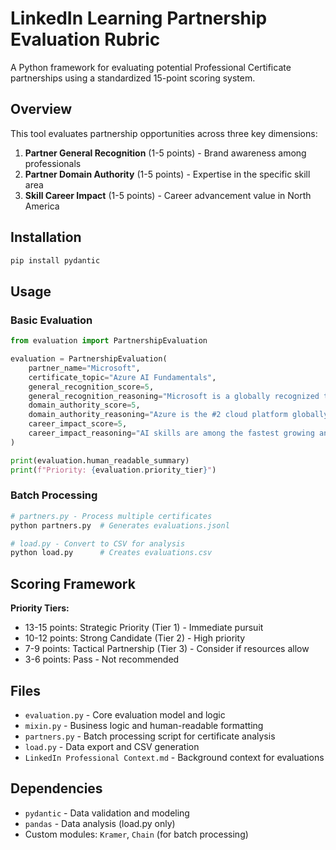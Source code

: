 # LinkedIn Learning Partnership Evaluation Rubric

A Python framework for evaluating potential Professional Certificate partnerships using a standardized 15-point scoring system.

## Overview

This tool evaluates partnership opportunities across three key dimensions:

1. **Partner General Recognition** (1-5 points) - Brand awareness among professionals
2. **Partner Domain Authority** (1-5 points) - Expertise in the specific skill area  
3. **Skill Career Impact** (1-5 points) - Career advancement value in North America

## Installation

```bash
pip install pydantic
```

## Usage

### Basic Evaluation

```python
from evaluation import PartnershipEvaluation

evaluation = PartnershipEvaluation(
    partner_name="Microsoft",
    certificate_topic="Azure AI Fundamentals",
    general_recognition_score=5,
    general_recognition_reasoning="Microsoft is a globally recognized technology leader...",
    domain_authority_score=5,
    domain_authority_reasoning="Azure is the #2 cloud platform globally...",
    career_impact_score=5,
    career_impact_reasoning="AI skills are among the fastest growing and highest paying..."
)

print(evaluation.human_readable_summary)
print(f"Priority: {evaluation.priority_tier}")
```

### Batch Processing

```python
# partners.py - Process multiple certificates
python partners.py  # Generates evaluations.jsonl

# load.py - Convert to CSV for analysis
python load.py      # Creates evaluations.csv
```

## Scoring Framework

**Priority Tiers:**
- 13-15 points: Strategic Priority (Tier 1) - Immediate pursuit
- 10-12 points: Strong Candidate (Tier 2) - High priority
- 7-9 points: Tactical Partnership (Tier 3) - Consider if resources allow
- 3-6 points: Pass - Not recommended

## Files

- `evaluation.py` - Core evaluation model and logic
- `mixin.py` - Business logic and human-readable formatting
- `partners.py` - Batch processing script for certificate analysis
- `load.py` - Data export and CSV generation
- `LinkedIn Professional Context.md` - Background context for evaluations

## Dependencies

- `pydantic` - Data validation and modeling
- `pandas` - Data analysis (load.py only)
- Custom modules: `Kramer`, `Chain` (for batch processing)
